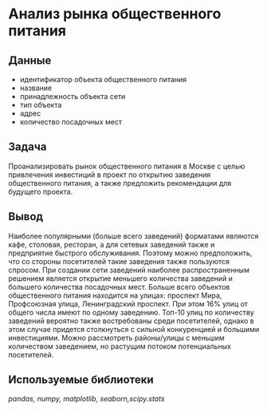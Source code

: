 # Анализ рынка общественного питания


## Данные

* идентификатор объекта общественного питания
* название
* принадлежность объекта сети
* тип объекта
* адрес
* количество посадочных мест

## Задача

Проанализировать рынок общественного питания в Москве с целью привлечения инвестиций в проект по открытию заведения общественного питания, а также предложить рекомендации для будущего проекта.

##  Вывод

Наиболее популярными (больше всего заведений) форматами являются кафе, столовая, ресторан, а для сетевых заведений также и предприятие быстрого обслуживания. Поэтому можно предположить, что со стороны посетителей такие заведения также пользуются спросом. 
При создании сети заведений наиболее распространенным решением является открытие меньшего количества заведений и большего количества посадочных мест. 
Больше всего объектов общественного питания находится на улицах: проспект Мира, Профсоюзная улица, Ленинградский проспект. При этом 16% улиц от общего числа имеют по одному заведению. 
Топ-10 улиц по количеству заведений вероятно также востребованы среди посетителей, однако в этом случае придется столкнуться с сильной конкуренцией и большими инвестициями. Можно рассмотреть районы/улицы с меньшим количеством заведением, но растущим потоком потенциальных посетителей.

## Используемые библиотеки
*pandas, numpy, matplotlib, seaborn,scipy.stats*


